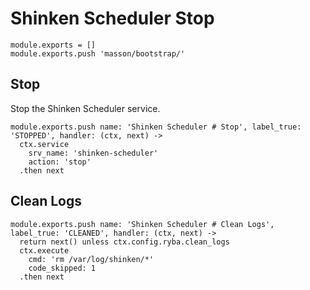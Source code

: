 
# Shinken Scheduler Stop

    module.exports = []
    module.exports.push 'masson/bootstrap/'

## Stop

Stop the Shinken Scheduler service.

    module.exports.push name: 'Shinken Scheduler # Stop', label_true: 'STOPPED', handler: (ctx, next) ->
      ctx.service
        srv_name: 'shinken-scheduler'
        action: 'stop'
      .then next

## Clean Logs

    module.exports.push name: 'Shinken Scheduler # Clean Logs', label_true: 'CLEANED', handler: (ctx, next) ->
      return next() unless ctx.config.ryba.clean_logs
      ctx.execute
        cmd: 'rm /var/log/shinken/*'
        code_skipped: 1
      .then next
